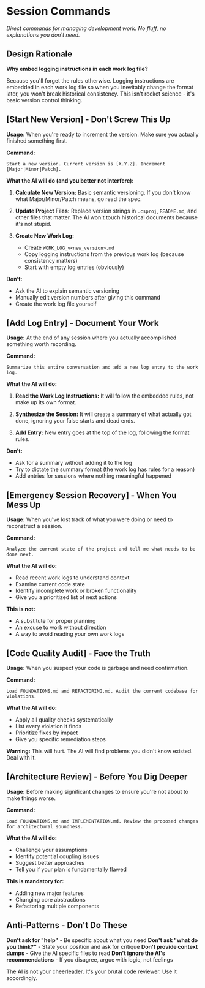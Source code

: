 # Session Commands

*Direct commands for managing development work. No fluff, no explanations you don't need.*

## Design Rationale

**Why embed logging instructions in each work log file?**

Because you'll forget the rules otherwise. Logging instructions are embedded in each work log file so when you inevitably change the format later, you won't break historical consistency. This isn't rocket science - it's basic version control thinking.

## [Start New Version] - Don't Screw This Up

**Usage:** When you're ready to increment the version. Make sure you actually finished something first.

**Command:**
```
Start a new version. Current version is [X.Y.Z]. Increment [Major|Minor|Patch].
```

**What the AI will do (and you better not interfere):**

1. **Calculate New Version:** Basic semantic versioning. If you don't know what Major/Minor/Patch means, go read the spec.

2. **Update Project Files:** Replace version strings in `.csproj`, `README.md`, and other files that matter. The AI won't touch historical documents because it's not stupid.

3. **Create New Work Log:**
   - Create `WORK_LOG_v<new_version>.md`
   - Copy logging instructions from the previous work log (because consistency matters)
   - Start with empty log entries (obviously)

**Don't:**
- Ask the AI to explain semantic versioning
- Manually edit version numbers after giving this command
- Create the work log file yourself

## [Add Log Entry] - Document Your Work

**Usage:** At the end of any session where you actually accomplished something worth recording.

**Command:**
```
Summarize this entire conversation and add a new log entry to the work log.
```

**What the AI will do:**

1. **Read the Work Log Instructions:** It will follow the embedded rules, not make up its own format.

2. **Synthesize the Session:** It will create a summary of what actually got done, ignoring your false starts and dead ends.

3. **Add Entry:** New entry goes at the top of the log, following the format rules.

**Don't:**
- Ask for a summary without adding it to the log
- Try to dictate the summary format (the work log has rules for a reason)
- Add entries for sessions where nothing meaningful happened

## [Emergency Session Recovery] - When You Mess Up

**Usage:** When you've lost track of what you were doing or need to reconstruct a session.

**Command:**
```
Analyze the current state of the project and tell me what needs to be done next.
```

**What the AI will do:**
- Read recent work logs to understand context
- Examine current code state
- Identify incomplete work or broken functionality
- Give you a prioritized list of next actions

**This is not:**
- A substitute for proper planning
- An excuse to work without direction
- A way to avoid reading your own work logs

## [Code Quality Audit] - Face the Truth

**Usage:** When you suspect your code is garbage and need confirmation.

**Command:**
```
Load FOUNDATIONS.md and REFACTORING.md. Audit the current codebase for violations.
```

**What the AI will do:**
- Apply all quality checks systematically
- List every violation it finds
- Prioritize fixes by impact
- Give you specific remediation steps

**Warning:** This will hurt. The AI will find problems you didn't know existed. Deal with it.

## [Architecture Review] - Before You Dig Deeper

**Usage:** Before making significant changes to ensure you're not about to make things worse.

**Command:**
```
Load FOUNDATIONS.md and IMPLEMENTATION.md. Review the proposed changes for architectural soundness.
```

**What the AI will do:**
- Challenge your assumptions
- Identify potential coupling issues
- Suggest better approaches
- Tell you if your plan is fundamentally flawed

**This is mandatory for:**
- Adding new major features
- Changing core abstractions
- Refactoring multiple components

## Anti-Patterns - Don't Do These

**Don't ask for "help"** - Be specific about what you need
**Don't ask "what do you think?"** - State your position and ask for critique
**Don't provide context dumps** - Give the AI specific files to read
**Don't ignore the AI's recommendations** - If you disagree, argue with logic, not feelings

The AI is not your cheerleader. It's your brutal code reviewer. Use it accordingly.